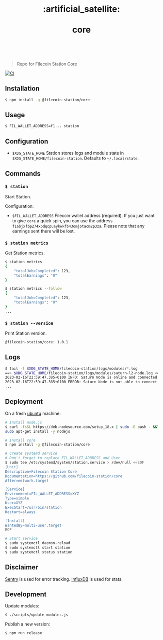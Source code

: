 <h1 align="center">
	<br>
	 :artificial_satellite: 
	<br>
	<br>
	core
	<br>
	<br>
	<br>
</h1>

> Repo for Filecoin Station Core

[![CI](https://github.com/filecoin-station/core/actions/workflows/ci.yml/badge.svg)](https://github.com/filecoin-station/core/actions/workflows/ci.yml)

## Installation

```bash
$ npm install -g @filecoin-station/core
```

## Usage

```bash
$ FIL_WALLET_ADDRESS=f1... station
```

## Configuration

- `$XDG_STATE_HOME` Station stores logs and module state in
`$XDG_STATE_HOME/filecoin-station`. Defaults to `~/.local/state`.

## Commands

### `$ station`

Start Station.

Configuration:

- `$FIL_WALLET_ADDRESS` Filecoin wallet address (required). If you just want
to give `core` a quick spin, you can use the address
`f1abjxfbp274xpdqcpuaykwkfb43omjotacm2p3za`. Please note that any earnings
sent there will be lost.

### `$ station metrics`

Get Station metrics.

```bash
$ station metrics
{
	"totalJobsCompleted": 123,
	"totalEarnings": "0"
}

$ station metrics --follow
{
	"totalJobsCompleted": 123,
	"totalEarnings": "0"
}
...
```

### `$ station --version`

Print Station version.

```bash
@filecoin-station/core: 1.0.1
```

## Logs

```bash
$ tail -f $XDG_STATE_HOME/filecoin-station/logs/modules/*.log
==> $XDG_STATE_HOME/filecoin-station/logs/modules/saturn-l2-node.log <==
2023-02-16T22:59:47.385+0100 INFO: Saturn Node is online and connected to 9 peers
2023-02-16T22:59:47.385+0100 ERROR: Saturn Node is not able to connect to the network
...
```

## Deployment

On a fresh [ubuntu](https://ubuntu.com/) machine:

```bash
# Install node.js
$ curl -fsSL https://deb.nodesource.com/setup_18.x | sudo -E bash - &&\
sudo apt-get install -y nodejs

# Install core
$ npm install -g @filecoin-station/core

# Create systemd service
# Don't forget to replace FIL_WALLET_ADDRESS and User
$ sudo tee /etc/systemd/system/station.service > /dev/null <<EOF
[Unit]
Description=Filecoin Station Core
Documentation=https://github.com/filecoin-station/core
After=network.target

[Service]
Environment=FIL_WALLET_ADDRESS=XYZ
Type=simple
User=XYZ
ExecStart=/usr/bin/station
Restart=always

[Install]
WantedBy=multi-user.target
EOF

# Start service
$ sudo systemctl daemon-reload
$ sudo systemctl start station
$ sudo systemctl status station
```

## Disclaimer

[Sentry](https://sentry.io) is used for error tracking.
[InfluxDB](https://www.influxdata.com/) is used for stats.

## Development

Update modules:

```bash
$ ./scripts/update-modules.js
```

Publish a new version:

```bash
$ npm run release
```
